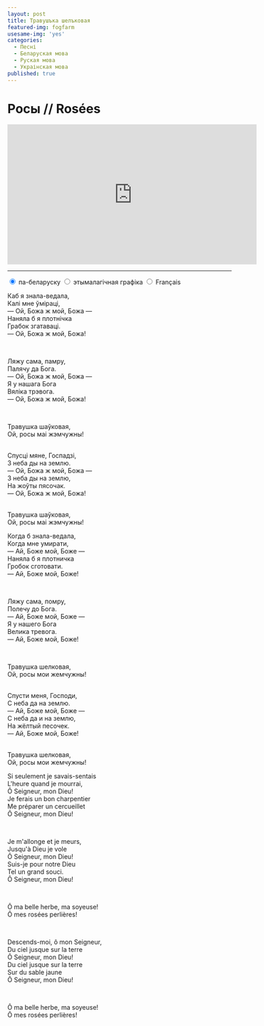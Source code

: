 ```yaml
---
layout: post
title: Травушъка шелъковая
featured-img: fogfarm
usesame-img: 'yes'
categories:
  - Песні
  - Беларуская мова
  - Руская мова
  - Украінская мова
published: true
---
```


# Росы // Rosées


<iframe width="560" height="315" src="https://www.youtube.com/embed/DlKhBpTPz2Y" frameborder="0" allow="accelerometer; autoplay; encrypted-media; gyroscope; picture-in-picture" allowfullscreen></iframe>



<hr>


<div class="tabset">
  <!-- Tab 1 -->
  <input type="radio" name="tabset" id="tab1" aria-controls="bel" checked>
  <label for="tab1">па-беларуску</label>
  <!-- Tab 2 -->
  <input type="radio" name="tabset" id="tab2" aria-controls="etym">
  <label for="tab2">этымалагічная графіка</label>
  <!-- Tab 3 -->
  <input type="radio" name="tabset" id="tab3" aria-controls="fra">
  <label for="tab3">Français</label>
  
  <div class="tab-panels">
    <section id="bel" class="tab-panel">

Каб я знала-ведала,<br>
Калі мне ўміраці,<br>
— Ой, Божа ж мой, Божа —<br>
Наняла б я плотнічка<br>
Грабок згатаваці.<br>
— Ой, Божа ж мой, Божа!<br>

<br>

Ляжу сама, памру,<br>
Палячу да Бога.<br>
— Ой, Божа ж мой, Божа —<br>
Я у нашага Бога<br>
Вяліка трэвога.<br>
— Ой, Божа ж мой, Божа!<br>

<br>

Травушка шаўковая,<br>
Ой, росы маі жэмчужны!<br>

<br>
Спусці мяне, Госпадзі,<br>
З неба ды на землю.<br>
— Ой, Божа ж мой, Божа —<br>
З неба ды на землю,<br>
На жоўты пясочак.<br>
— Ой, Божа ж мой, Божа!<br>

<br>

Травушка шаўковая,<br>
Ой, росы маі жэмчужны!<br>
    </section>
      <section id="etym" class="tab-panel">

Когда б знала-ведала,<br>
Когда мне умирати,<br>
— Ай, Боже мой, Боже —<br>
Наняла б я плотничка<br>
Гробок сготовати.<br>
— Ай, Боже мой, Боже!<br>

<br>

Ляжу сама, помру,<br>
Полечу до Бога.<br>
— Ай, Боже мой, Боже —<br>
Я у нашего Бога<br>
Велика тревога.<br>
— Ай, Боже мой, Боже!<br>

<br>

Травушка шелковая,<br>
Ой, росы мои жемчужны!<br>

<br>
Спусти меня, Господи,<br>
С неба да на землю.<br>
— Ай, Боже мой, Боже —<br>
С неба да и на землю,<br>
На жёлтый песочек.<br>
— Ай, Боже мой, Боже!<br>

<br>

Травушка шелковая,<br>
Ой, росы мои жемчужны!<br>

</section>

<section id="fra" class="tab-panel">




Si seulement je savais-sentais<br>
L'heure quand je mourrai,<br>
Ô Seigneur, mon Dieu\!<br>
Je ferais un bon charpentier<br>
Me préparer un cercueillet<br>
Ô Seigneur, mon Dieu\!<br>

<br>

Je m'allonge et je meurs,<br>
Jusqu'à Dieu je vole<br>
Ô Seigneur, mon Dieu\!<br>
Suis-je pour notre Dieu<br>
Tel un grand souci.<br>
Ô Seigneur, mon Dieu\!<br>


<br>

Ô ma belle herbe, ma soyeuse\!<br>
Ô mes rosées perlières\!<br>

<br>

Descends-moi, ô mon Seigneur,<br>
Du ciel jusque sur la terre<br>
Ô Seigneur, mon Dieu\!<br>
Du ciel jusque sur la terre<br>
Sur du sable jaune<br>
Ô Seigneur, mon Dieu\!<br>

<br>

Ô ma belle herbe, ma soyeuse\!<br>
Ô mes rosées perlières\!<br>


</section>
  </div>
  
</div>
